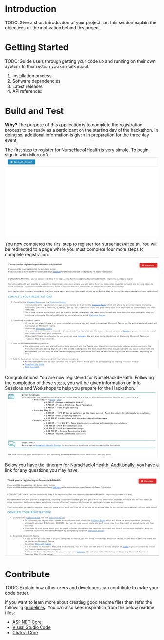 # Introduction 
TODO: Give a short introduction of your project. Let this section explain the objectives or the motivation behind this project. 

# Getting Started
TODO: Guide users through getting your code up and running on their own system. In this section you can talk about:
1.	Installation process
2.	Software dependencies
3.	Latest releases
4.	API references

# Build and Test 
**Why?**
The purpose of this application is to complete the registration process to be ready as a participant on the starting day of the hackathon. In doing so, additional information is given in preparation for the three day event.


The first step to register for NurseHack4Health is very simple. To begin, sign in with Microsoft. 
![](images/RegStart.PNG)

You now completed the first step to register for NurseHack4Health. You will be redirected to a page where you must complete four more steps to complete registration.
![](images/Reg2.PNG)
![](images/Reg3-4.PNG)

Congratulations! You are now registered for NurseHack4Health. Following the completion of these steps, you will be given information on Info Sessions and Workshops to help you prepare for the Hackathon.
![](images/Reg4.PNG)

Below you have the itinerary for NurseHack4Health. Additionally, you have a link for any questions you may have.
![](images/RegistrationDone.PNG)



# Contribute
TODO: Explain how other users and developers can contribute to make your code better. 

If you want to learn more about creating good readme files then refer the following [guidelines](https://docs.microsoft.com/en-us/azure/devops/repos/git/create-a-readme?view=azure-devops). You can also seek inspiration from the below readme files:
- [ASP.NET Core](https://github.com/aspnet/Home)
- [Visual Studio Code](https://github.com/Microsoft/vscode)
- [Chakra Core](https://github.com/Microsoft/ChakraCore)
